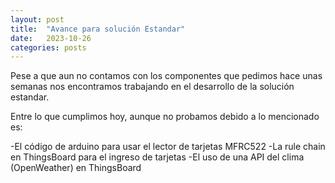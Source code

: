 ```yaml
---
layout: post
title:  "Avance para solución Estandar"
date:   2023-10-26 
categories: posts
---
```


Pese a que aun no contamos con los componentes que pedimos hace unas semanas nos encontramos trabajando en el desarrollo de la solución estandar.

Entre lo que cumplimos hoy, aunque no probamos debido a lo mencionado es:

-El código de arduino para usar el lector de tarjetas MFRC522
-La rule chain en ThingsBoard para el ingreso de tarjetas
-El uso de una API del clima (OpenWeather) en ThingsBoard 
